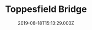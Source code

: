 ---
date: 2019-08-18T15:13:29.000Z
title: Toppesfield Bridge
latitude: 52.04077641340885
longitude: 0.9519222660170001
category: checkin
---